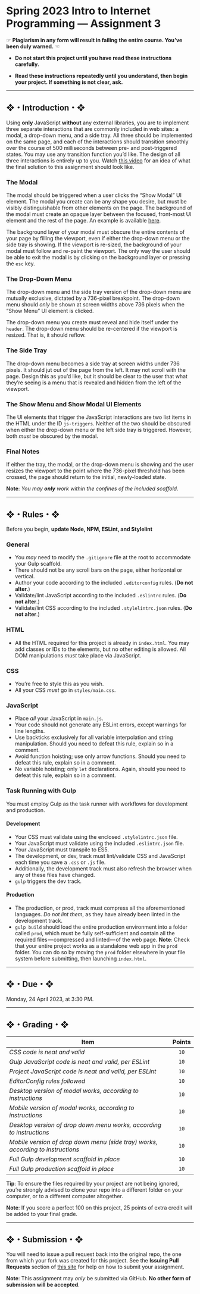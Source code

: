 # Spring 2023 Intro to Internet Programming — Assignment 3

☞ **Plagiarism in any form will result in failing the entire course. You’ve been duly warned.** ☜

* **Do not start this project until you have read these instructions carefully.**

* **Read these instructions repeatedly until you understand, then begin your project. If something is not clear, ask.**

---

## ❖・Introduction・❖

Using **only** JavaScript **without** any external libraries, you are to implement three separate interactions that are commonly included in web sites: a modal, a drop-down menu, and a side tray. All three should be implemented on the same page, and each of the interactions should transition smoothly over the course of 500 milliseconds between pre- and post-triggered states. You may use any transition function you’d like. The design of all three interactions is entirely up to you. Watch [this video](http://vanegas.cs.hartford.edu/uploads/videos/three-javascript-interactions.mp4) for an idea of what the final solution to this assignment should look like.

### The Modal

The modal should be triggered when a user clicks the “Show Modal” UI element. The modal you create can be any shape you desire, but must be visibly distinguishable from other elements on the page. The background of the modal must create an opaque layer between the focused, front-most UI element and the rest of the page. An example is available [here](http://ui-patterns.com/users/1/collections/modal-windows/screenshots).

The background layer of your modal must obscure the entire contents of your page by filling the viewport, even if either the drop-down menu or the side tray is showing. If the viewport is re-sized, the background of your modal must follow and re-paint the viewport. The only way the user should be able to exit the modal is by clicking on the background layer or pressing the `esc` key.

### The Drop-Down Menu

The drop-down menu and the side tray version of the drop-down menu are mutually exclusive, dictated by a 736-pixel breakpoint. The drop-down menu should _only_ be shown at screen widths above 736 pixels when the “Show Menu” UI element is clicked.

The drop-down menu you create must reveal and hide itself under the `header`. The drop-down menu should be re-centered if the viewport is resized. That is, it should reflow.

### The Side Tray

The drop-down menu becomes a side tray at screen widths under 736 pixels. It should jut out of the page from the left. It may not scroll with the page. Design this as you’d like, but it should be clear to the user that what they’re seeing is a menu that is revealed and hidden from the left of the viewport.

### The Show Menu and Show Modal UI Elements

The UI elements that trigger the JavaScript interactions are two list items in the HTML under the ID `js-triggers`. Neither of the two should be obscured when either the drop-down menu or the left side tray is triggered. However, both _must_ be obscured by the modal.

### Final Notes

If either the tray, the modal, or the drop-down menu is showing and the user resizes the viewport to the point where the 736-pixel threshold has been crossed, the page should return to the initial, newly-loaded state.

**Note**: _You may **only** work within the confines of the included scaffold._

---

## ❖・Rules・❖

Before you begin, **update Node, NPM, ESLint, and Stylelint**

### General

* You _may_ need to modify the `.gitignore` file at the root to accommodate your Gulp scaffold.
* There should not be any scroll bars on the page, either horizontal or vertical.
* Author your code according to the included `.editorconfig` rules. (**Do not alter**.)
* Validate/lint JavaScript according to the included `.eslintrc` rules. (**Do not alter**.)
* Validate/lint CSS according to the included `.stylelintrc.json` rules. (**Do not alter**.)

### HTML

* All the HTML required for this project is already in `index.html`. You may add classes or IDs to the elements, but no other editing is allowed. All DOM manipulations _must_ take place via JavaScript.

### CSS

* You’re free to style this as you wish.
* All your CSS _must_ go in `styles/main.css`.

### JavaScript

* Place _all_ your JavaScript in `main.js`.
* Your code should not generate any ESLint errors, except warnings for line lengths.
* Use backticks exclusively for all variable interpolation and string manipulation. Should you need to defeat this rule, explain so in a comment.
* Avoid function hoisting; use only arrow functions. Should you need to defeat this rule, explain so in a comment.
* No variable hoisting; only `let` declarations. Again, should you need to defeat this rule, explain so in a comment.

### Task Running with Gulp

You must employ Gulp as the task runner with workflows for development and production.

#### Development

* Your CSS must validate using the enclosed `.stylelintrc.json` file.
* Your JavaScript must validate using the included `.eslintrc.json` file.
* Your JavaScript must transpile to ES5.
* The development, or dev, track must lint/validate CSS and JavaScript each time you save a `.css` or `.js` file.
* Additionally, the development track must also refresh the browser when any of these files have changed.
* `gulp` triggers the dev track.

#### Production

* The production, or prod, track must compress all the aforementioned languages. _Do not lint them_, as they have already been linted in the development track.
* `gulp build` should load the entire production environment into a folder called `prod`, which must be fully self-sufficient and contain all the required files — compressed and linted — of the web page. **Note**: Check that your entire project works as a standalone web app in the `prod` folder. You can do so by moving the `prod` folder elsewhere in your file system before submitting, then launching `index.html`.

---

## ❖・Due・❖

Monday, 24 April 2023, at 3:30 PM.

---

## ❖・Grading・❖

| Item                                                                               | Points |
| ---------------------------------------------------------------------------------- | :----: |
| _CSS code is neat and valid_                                                       | `10`   |
| _Gulp JavaScript code is neat and valid, per ESLint_                               | `10`   |
| _Project JavaScript code is neat and valid, per ESLint_                            | `10`   |
| _EditorConfig rules followed_                                                      | `10`   |
| _Desktop version of modal works, according to instructions_                        | `10`   |
| _Mobile version of modal works, according to instructions_                         | `10`   |
| _Desktop version of drop down menu works, according to instructions_               | `10`   |
| _Mobile version of drop down menu (side tray) works, according to instructions_    | `10`   |
| _Full Gulp development scaffold in place_                                          | `10`   |
| _Full Gulp production scaffold in place_                                           | `10`   |

**Tip**: To ensure the files required by your project are not being ignored, you’re strongly advised to clone your repo into a different folder on your computer, or to a different computer altogether.

**Note**: If you score a perfect 100 on this project, 25 points of extra credit will be added to your final grade.

---

## ❖・Submission・❖

You will need to issue a pull request back into the original repo, the one from which your fork was created for this project. See the **Issuing Pull Requests** section of [this site](http://code-warrior.github.io/tutorials/git/github/index.html) for help on how to submit your assignment.

**Note**: This assignment may _only_ be submitted via GitHub. **No other form of submission will be accepted**.
